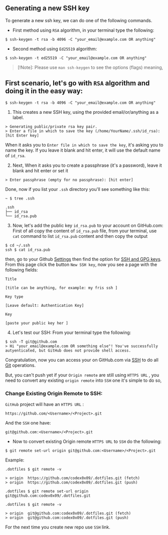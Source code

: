 ## Generating a new SSH key
To generate a new ssh key, we can do one of the following commands.


* First method using `RSA` algorithm, in your terminal type the following:
```
$ ssh-keygen -t rsa -b 4096 -C "your_email@example.com OR anything"
```

* Second method using `Ed25519` algorithm:
```
$ ssh-keygen -t ed25519 -C "your_email@example.com OR anything"
```
>[!Note]: Please use `man ssh-keygen` to see the options (flags) meaning,

## First scenario, let's go with `RSA` algorithm and doing it in the easy way:
```
$ ssh-keygen -t rsa -b 4096 -C "your_email@example.com OR anything"
```
1. This creates a new SSH key, using the provided email/or/anything as a label.
```
> Generating public/private rsa key pair.
> Enter a file in which to save the key (/home/YourName/.ssh/id_rsa): [hit Enter key]
```
When it asks you to `Enter file in which to save the key`, it's asking you to name the key.
If you leave it blank and hit enter, it will use the default name of `id_rsa`.

2. Next, When it asks you to create a passphrase (it's a password), leave it blank and hit enter or set it
```
> Enter passphrase (empty for no passphrase): [hit enter]
```
Done, now if you list your `.ssh` directory you'll see something like this:
```
~ $ tree .ssh

.ssh
├── id_rsa
└── id_rsa.pub
```

3. Now, let's add the public key `id_rsa.pub` to your account on GitHub.com:  
First of all copy the content of `id_rsa.pub` file, from your terminal, use `cat` command to list `id_rsa.pub` content and then copy the output
```
$ cd ~/.ssh
ssh $ cat id_rsa.pub
```

then, go to your Github [Settings](https://github.com/settings/profile) then find the option for [SSH and GPG keys](https://github.com/settings/keys).  
From this page click the button `New SSH key`, now you see a page with the following fields:

`Title`
```
[title can be anything, for example: my fris ssh ]
```
`Key type`
```
[Leave default: Authentication Key]
```
`Key`
```
[paste your public key her ]
```

4. Let's test our SSH:
From your terminal type the following: 
```
$ ssh -T git@github.com
> Hi "your_email@example.com OR something else"! You've successfully autyenticated, but GitHub does not provide shell access.
```
Congratulation, now you can access your on GitHub.com via [SSH](https://en.wikipedia.org/wiki/Secure_Shell) to do all [Git](https://www.git-scm.com) operations.

But, you can't push yet if your `Origin remote` are still using `HTTPS URL` ,
you need to convert any existing `origin remote` into `SSH` one it's simple to do so,

### Change Existing Origin Remote to SSH:
`GitHub` project will have an `HTTPS URL` :
```
https://github.com/<Username>/<Project>.git
```

And the `SSH` one have:
```
git@github.com:<Username>/<Project>.git
```

- Now to convert existing Origin remote `HTTPS URL` to `SSH` do the following:
```
$ git remote set-url origin git@github.com:<Username>/<Project>.git
```

Example:
```
.dotfiles $ git remote -v

> origin  https://github.com/codex0x09/.dotfiles.git (fetch)
> origin  https://github.com/codex0x09/.dotfiles.git (push)

.dotfiles $ git remote set-url origin git@github.com:codex0x09/.dotfiles.git

.dotfiles $ git remote -v

> origin  git@github.com:codex0x09/.dotfiles.git (fetch)
> origin  git@github.com:codex0x09/.dotfiles.git (push)
```
For the next time you create new repo use `SSH` link.
